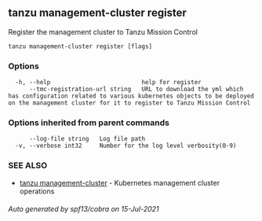 ## tanzu management-cluster register

Register the management cluster to Tanzu Mission Control

```
tanzu management-cluster register [flags]
```

### Options

```
  -h, --help                          help for register
      --tmc-registration-url string   URL to download the yml which has configuration related to various kubernetes objects to be deployed on the management cluster for it to register to Tanzu Mission Control
```

### Options inherited from parent commands

```
      --log-file string   Log file path
  -v, --verbose int32     Number for the log level verbosity(0-9)
```

### SEE ALSO

* [tanzu management-cluster](tanzu_management-cluster.md)	 - Kubernetes management cluster operations

###### Auto generated by spf13/cobra on 15-Jul-2021
